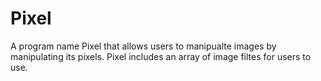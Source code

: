 # Pixel

 A program name Pixel that allows users to manipualte images by manipulating its pixels. Pixel includes an array of image filtes for users to use. 

 
